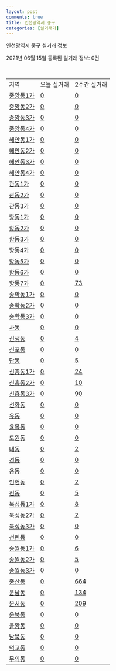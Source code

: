 ```yaml
---
layout: post
comments: true
title: 인천광역시 중구
categories: [실거래가]
---
```


인천광역시 중구 실거래 정보

2021년 06월 15일 등록된 실거래 정보: 0건

<script type="text/javascript">
  google.charts.load('current', {'packages':['corechart']});
  google.charts.setOnLoadCallback(drawChart);

  function drawChart() {
    var data = google.visualization.arrayToDataTable([['거래일', '매매', '전월세', '전매'], ['2021-02', 44, 52, 0], ['2021-03', 53, 45, 0], ['2021-04', 0, 15, 0]]);

    var options = {
      title: '최근 2개월간 거래량 추이',
      legend: { position: 'bottom' }
    };

    var chart = new google.visualization.LineChart(document.getElementById('columnchart_material'));
    chart.draw(data, (options));
  }
</script>

<div id="columnchart_material" style="width: 450px; margin-left: -35px"></div>
<br>
<table class="sortable">
  <tr>
    <td>지역</td>
    <td>오늘 실거래</td>
    <td>2주간 실거래</td>
  </tr>

  
  <tr class="item">
    <td><a href="2811010100.html">중앙동1가</a></td>
    <td><a href="2811010100.html">0</a></td>
    <td><a href="2811010100.html">0</a></td>
  </tr>
    

  <tr class="item">
    <td><a href="2811010200.html">중앙동2가</a></td>
    <td><a href="2811010200.html">0</a></td>
    <td><a href="2811010200.html">0</a></td>
  </tr>
    

  <tr class="item">
    <td><a href="2811010300.html">중앙동3가</a></td>
    <td><a href="2811010300.html">0</a></td>
    <td><a href="2811010300.html">0</a></td>
  </tr>
    

  <tr class="item">
    <td><a href="2811010400.html">중앙동4가</a></td>
    <td><a href="2811010400.html">0</a></td>
    <td><a href="2811010400.html">0</a></td>
  </tr>
    

  <tr class="item">
    <td><a href="2811010500.html">해안동1가</a></td>
    <td><a href="2811010500.html">0</a></td>
    <td><a href="2811010500.html">0</a></td>
  </tr>
    

  <tr class="item">
    <td><a href="2811010600.html">해안동2가</a></td>
    <td><a href="2811010600.html">0</a></td>
    <td><a href="2811010600.html">0</a></td>
  </tr>
    

  <tr class="item">
    <td><a href="2811010700.html">해안동3가</a></td>
    <td><a href="2811010700.html">0</a></td>
    <td><a href="2811010700.html">0</a></td>
  </tr>
    

  <tr class="item">
    <td><a href="2811010800.html">해안동4가</a></td>
    <td><a href="2811010800.html">0</a></td>
    <td><a href="2811010800.html">0</a></td>
  </tr>
    

  <tr class="item">
    <td><a href="2811010900.html">관동1가</a></td>
    <td><a href="2811010900.html">0</a></td>
    <td><a href="2811010900.html">0</a></td>
  </tr>
    

  <tr class="item">
    <td><a href="2811011000.html">관동2가</a></td>
    <td><a href="2811011000.html">0</a></td>
    <td><a href="2811011000.html">0</a></td>
  </tr>
    

  <tr class="item">
    <td><a href="2811011100.html">관동3가</a></td>
    <td><a href="2811011100.html">0</a></td>
    <td><a href="2811011100.html">0</a></td>
  </tr>
    

  <tr class="item">
    <td><a href="2811011200.html">항동1가</a></td>
    <td><a href="2811011200.html">0</a></td>
    <td><a href="2811011200.html">0</a></td>
  </tr>
    

  <tr class="item">
    <td><a href="2811011300.html">항동2가</a></td>
    <td><a href="2811011300.html">0</a></td>
    <td><a href="2811011300.html">0</a></td>
  </tr>
    

  <tr class="item">
    <td><a href="2811011400.html">항동3가</a></td>
    <td><a href="2811011400.html">0</a></td>
    <td><a href="2811011400.html">0</a></td>
  </tr>
    

  <tr class="item">
    <td><a href="2811011500.html">항동4가</a></td>
    <td><a href="2811011500.html">0</a></td>
    <td><a href="2811011500.html">0</a></td>
  </tr>
    

  <tr class="item">
    <td><a href="2811011600.html">항동5가</a></td>
    <td><a href="2811011600.html">0</a></td>
    <td><a href="2811011600.html">0</a></td>
  </tr>
    

  <tr class="item">
    <td><a href="2811011700.html">항동6가</a></td>
    <td><a href="2811011700.html">0</a></td>
    <td><a href="2811011700.html">0</a></td>
  </tr>
    

  <tr class="item">
    <td><a href="2811011800.html">항동7가</a></td>
    <td><a href="2811011800.html">0</a></td>
    <td><a href="2811011800.html">73</a></td>
  </tr>
    

  <tr class="item">
    <td><a href="2811011900.html">송학동1가</a></td>
    <td><a href="2811011900.html">0</a></td>
    <td><a href="2811011900.html">0</a></td>
  </tr>
    

  <tr class="item">
    <td><a href="2811012000.html">송학동2가</a></td>
    <td><a href="2811012000.html">0</a></td>
    <td><a href="2811012000.html">0</a></td>
  </tr>
    

  <tr class="item">
    <td><a href="2811012100.html">송학동3가</a></td>
    <td><a href="2811012100.html">0</a></td>
    <td><a href="2811012100.html">0</a></td>
  </tr>
    

  <tr class="item">
    <td><a href="2811012200.html">사동</a></td>
    <td><a href="2811012200.html">0</a></td>
    <td><a href="2811012200.html">0</a></td>
  </tr>
    

  <tr class="item">
    <td><a href="2811012300.html">신생동</a></td>
    <td><a href="2811012300.html">0</a></td>
    <td><a href="2811012300.html">4</a></td>
  </tr>
    

  <tr class="item">
    <td><a href="2811012400.html">신포동</a></td>
    <td><a href="2811012400.html">0</a></td>
    <td><a href="2811012400.html">0</a></td>
  </tr>
    

  <tr class="item">
    <td><a href="2811012500.html">답동</a></td>
    <td><a href="2811012500.html">0</a></td>
    <td><a href="2811012500.html">5</a></td>
  </tr>
    

  <tr class="item">
    <td><a href="2811012600.html">신흥동1가</a></td>
    <td><a href="2811012600.html">0</a></td>
    <td><a href="2811012600.html">24</a></td>
  </tr>
    

  <tr class="item">
    <td><a href="2811012700.html">신흥동2가</a></td>
    <td><a href="2811012700.html">0</a></td>
    <td><a href="2811012700.html">10</a></td>
  </tr>
    

  <tr class="item">
    <td><a href="2811012800.html">신흥동3가</a></td>
    <td><a href="2811012800.html">0</a></td>
    <td><a href="2811012800.html">90</a></td>
  </tr>
    

  <tr class="item">
    <td><a href="2811012900.html">선화동</a></td>
    <td><a href="2811012900.html">0</a></td>
    <td><a href="2811012900.html">0</a></td>
  </tr>
    

  <tr class="item">
    <td><a href="2811013000.html">유동</a></td>
    <td><a href="2811013000.html">0</a></td>
    <td><a href="2811013000.html">0</a></td>
  </tr>
    

  <tr class="item">
    <td><a href="2811013100.html">율목동</a></td>
    <td><a href="2811013100.html">0</a></td>
    <td><a href="2811013100.html">0</a></td>
  </tr>
    

  <tr class="item">
    <td><a href="2811013200.html">도원동</a></td>
    <td><a href="2811013200.html">0</a></td>
    <td><a href="2811013200.html">0</a></td>
  </tr>
    

  <tr class="item">
    <td><a href="2811013300.html">내동</a></td>
    <td><a href="2811013300.html">0</a></td>
    <td><a href="2811013300.html">2</a></td>
  </tr>
    

  <tr class="item">
    <td><a href="2811013400.html">경동</a></td>
    <td><a href="2811013400.html">0</a></td>
    <td><a href="2811013400.html">0</a></td>
  </tr>
    

  <tr class="item">
    <td><a href="2811013500.html">용동</a></td>
    <td><a href="2811013500.html">0</a></td>
    <td><a href="2811013500.html">0</a></td>
  </tr>
    

  <tr class="item">
    <td><a href="2811013600.html">인현동</a></td>
    <td><a href="2811013600.html">0</a></td>
    <td><a href="2811013600.html">2</a></td>
  </tr>
    

  <tr class="item">
    <td><a href="2811013700.html">전동</a></td>
    <td><a href="2811013700.html">0</a></td>
    <td><a href="2811013700.html">5</a></td>
  </tr>
    

  <tr class="item">
    <td><a href="2811013800.html">북성동1가</a></td>
    <td><a href="2811013800.html">0</a></td>
    <td><a href="2811013800.html">8</a></td>
  </tr>
    

  <tr class="item">
    <td><a href="2811013900.html">북성동2가</a></td>
    <td><a href="2811013900.html">0</a></td>
    <td><a href="2811013900.html">2</a></td>
  </tr>
    

  <tr class="item">
    <td><a href="2811014000.html">북성동3가</a></td>
    <td><a href="2811014000.html">0</a></td>
    <td><a href="2811014000.html">0</a></td>
  </tr>
    

  <tr class="item">
    <td><a href="2811014100.html">선린동</a></td>
    <td><a href="2811014100.html">0</a></td>
    <td><a href="2811014100.html">0</a></td>
  </tr>
    

  <tr class="item">
    <td><a href="2811014200.html">송월동1가</a></td>
    <td><a href="2811014200.html">0</a></td>
    <td><a href="2811014200.html">6</a></td>
  </tr>
    

  <tr class="item">
    <td><a href="2811014300.html">송월동2가</a></td>
    <td><a href="2811014300.html">0</a></td>
    <td><a href="2811014300.html">5</a></td>
  </tr>
    

  <tr class="item">
    <td><a href="2811014400.html">송월동3가</a></td>
    <td><a href="2811014400.html">0</a></td>
    <td><a href="2811014400.html">0</a></td>
  </tr>
    

  <tr class="item">
    <td><a href="2811014500.html">중산동</a></td>
    <td><a href="2811014500.html">0</a></td>
    <td><a href="2811014500.html">664</a></td>
  </tr>
    

  <tr class="item">
    <td><a href="2811014600.html">운남동</a></td>
    <td><a href="2811014600.html">0</a></td>
    <td><a href="2811014600.html">134</a></td>
  </tr>
    

  <tr class="item">
    <td><a href="2811014700.html">운서동</a></td>
    <td><a href="2811014700.html">0</a></td>
    <td><a href="2811014700.html">209</a></td>
  </tr>
    

  <tr class="item">
    <td><a href="2811014800.html">운북동</a></td>
    <td><a href="2811014800.html">0</a></td>
    <td><a href="2811014800.html">0</a></td>
  </tr>
    

  <tr class="item">
    <td><a href="2811014900.html">을왕동</a></td>
    <td><a href="2811014900.html">0</a></td>
    <td><a href="2811014900.html">0</a></td>
  </tr>
    

  <tr class="item">
    <td><a href="2811015000.html">남북동</a></td>
    <td><a href="2811015000.html">0</a></td>
    <td><a href="2811015000.html">0</a></td>
  </tr>
    

  <tr class="item">
    <td><a href="2811015100.html">덕교동</a></td>
    <td><a href="2811015100.html">0</a></td>
    <td><a href="2811015100.html">0</a></td>
  </tr>
    

  <tr class="item">
    <td><a href="2811015200.html">무의동</a></td>
    <td><a href="2811015200.html">0</a></td>
    <td><a href="2811015200.html">0</a></td>
  </tr>
    


</table>


    